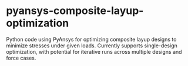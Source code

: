 # pyansys-composite-layup-optimization
Python code using PyAnsys for optimizing composite layup designs to minimize stresses under given loads. Currently supports single-design optimization, with potential for iterative runs across multiple designs and force cases.
